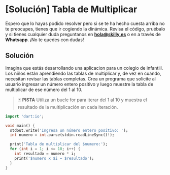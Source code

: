 # [Solución]  Tabla de Multiplicar

Espero que lo hayas podido resolver pero si se te ha hecho cuesta arriba no te preocupes, tienes que ir cogiendo la dinámica. Revisa el código, pruébalo y si tienes cualquier duda preguntanos en **hola@skilly.es** o en a través de **Whatsapp**.
¡No te quedes con dudas!

## Solución

Imagina que estás desarrollando una aplicacion para un colegio de infantiil. Los niños están aprendiendo las tablas de multiplicar y, de vez en cuando, necesitan revisar las tablas completas. Crea un programa que solicite al usuario ingresar un número entero positivo y luego muestre la tabla de multiplicar de ese número del 1 al 10.

> :black_joker: **PISTA**
> Utiliza un bucle for para iterar del 1 al 10 y muestra el resultado de la multiplicación en cada iteración.

~~~dart
import 'dart:io';

void main() {
  stdout.write('Ingresa un número entero positivo: ');
  int numero = int.parse(stdin.readLineSync()!);

  print('Tabla de multiplicar del $numero:');
  for (int i = 1; i <= 10; i++) {
    int resultado = numero * i;
    print('$numero x $i = $resultado');
  }
}
~~~
